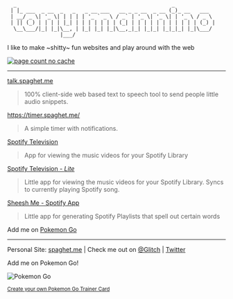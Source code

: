 ```
  _                                                  _             
 | |_ ___  _ __  _   _   _ __ ___   __ _ _ __  _ __ (_)_ __   ___  
 | __/ _ \| '_ \| | | | | '_ ` _ \ / _` | '_ \| '_ \| | '_ \ / _ \ 
 | || (_) | | | | |_| | | | | | | | (_| | | | | | | | | | | | (_) |
  \__\___/|_| |_|\__, | |_| |_| |_|\__,_|_| |_|_| |_|_|_| |_|\___/ 
                 |___/                                             
```

I like to make ~shitty~ fun websites and play around with the web

[![page count no cache](https://github-readme-budddy.glitch.me/img/page_count)](https://github-readme-buddy.glitch.me)

---

<a href="https://talk.spaghet.me" target="_blank">talk.spaghet.me</a>
> 100% client-side web based text to speech tool to send people little audio snippets.

<a href="https://timer.spaghet.me/" target="_blank">https://timer.spaghet.me/</a>
> A simple timer with notifications.

<a href="https://immannino.github.io/SpotifyTelevision" target="_blank">Spotify Television</a>
> App for viewing the music videos for your Spotify Library

<a href="https://tv-lite.spaghet.me" target="_blank">Spotify Television - <i>Lite</i></a>
> Little app for viewing the music videos for your Spotify Library. Syncs to currently playing Spotify song.

<a href="https://sheesh.spaghet.me" target="_blank">Sheesh Me - Spotify App</a>
> Little app for generating Spotify Playlists that spell out certain words

Add me on [Pokemon Go](https://mannino.dev/pogo/)

---
Personal Site: [spaghet.me](https://mannino.dev) | Check me out on  [@Glitch](https://glitch.com/@immannino) | [Twitter](http://twitter.com/immannino)

Add me on Pokemon Go!

![Pokemon Go](https://www.pkmngo.me/GoodBarn/0414-5988-7356/card.svg?style=map)

<sup>[Create your own Pokemon Go Trainer Card](https://pkmngo-me.glitch.me)</sup>
